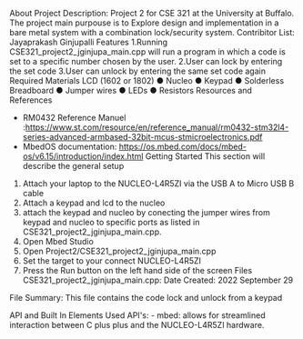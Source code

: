 About
Project Description:
Project 2 for CSE 321 at the University at Buffalo. The project main purpouse is to Explore design and implementation in a bare metal system with a combination lock/security
system.
Contribitor List: Jayaprakash Ginjupalli
Features
1.Running  CSE321_project2_jginjupa_main.cpp will run a program in which a code is set to a specific number chosen by the user.
2.User can lock by entering the set code
3.User can unlock by entering the same set code again
Required Materials
 LCD (1602 or 1802)
● Nucleo
● Keypad
● Solderless Breadboard
● Jumper wires
● LEDs
● Resistors
Resources and References
- RM0432 Reference Manuel :https://www.st.com/resource/en/reference_manual/rm0432-stm32l4-series-advanced-armbased-32bit-mcus-stmicroelectronics.pdf
- MbedOS documentation: https://os.mbed.com/docs/mbed-os/v6.15/introduction/index.html
Getting Started
This section will describe the general setup


1. Attach your laptop to the NUCLEO-L4R5ZI via the USB A to Micro USB B cable
2. Attach a keypad and lcd to the nucleo
3. attach the keypad and nucleo by conecting the jumper wires from keypad and nucleo to specific ports as listed in CSE321_project2_jginjupa_main.cpp.
4. Open Mbed Studio
5. Open Project2/CSE321_project2_jginjupa_main.cpp
6. Set the target to your connect NUCLEO-L4R5ZI
8. Press the Run button on the left hand side of the screen
Files
CSE321_project2_jginjupa_main.cpp: Date Created: 2022 September 29

File Summary: This file contains the code lock and unlock from a keypad

API and Built In Elements Used
API's: - mbed: allows for streamlined interaction between C plus plus and the NUCLEO-L4R5ZI hardware.
